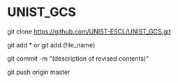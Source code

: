 # UNIST_GCS
git clone https://github.com/UNIST-ESCL/UNIST_GCS.git

git add * or git add (file_name)

git commit -m "(description of revised contents)"

git push origin master
